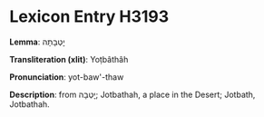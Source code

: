 # Lexicon Entry H3193

**Lemma**: יׇטְבָתָה

**Transliteration (xlit)**: Yoṭbâthâh

**Pronunciation**: yot-baw'-thaw

**Description**:
from יׇטְבָה; Jotbathah, a place in the Desert; Jotbath, Jotbathah.
